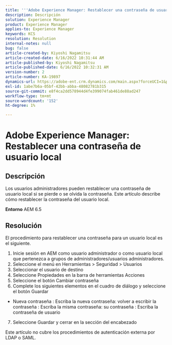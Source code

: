 ```yaml
---
title: '''Adobe Experience Manager: Restablecer una contraseña de usuario local'
description: Descripción
solution: Experience Manager
product: Experience Manager
applies-to: Experience Manager
keywords: KCS
resolution: Resolution
internal-notes: null
bug: false
article-created-by: Kiyoshi Nagamitsu
article-created-date: 6/16/2022 10:31:44 AM
article-published-by: Kiyoshi Nagamitsu
article-published-date: 6/16/2022 10:32:31 AM
version-number: 2
article-number: KA-19897
dynamics-url: https://adobe-ent.crm.dynamics.com/main.aspx?forceUCI=1&pagetype=entityrecord&etn=knowledgearticle&id=d07c5e7f-5fed-ec11-bb3d-000d3a5c4890
exl-id: 1abe7b6a-05bf-42bb-abba-48082781b315
source-git-commit: e8f4ca2dd578944d4fe399074fab461de88ad247
workflow-type: tm+mt
source-wordcount: '152'
ht-degree: 1%

---
```


# Adobe Experience Manager: Restablecer una contraseña de usuario local

## Descripción


Los usuarios administradores pueden restablecer una contraseña de usuario local si se pierde o se olvida la contraseña.
Este artículo describe cómo restablecer la contraseña del usuario local.

<b>Entorno</b>
AEM 6.5


## Resolución


El procedimiento para restablecer una contraseña para un usuario local es el siguiente.

1. Inicie sesión en AEM como usuario administrador o como usuario local que pertenezca a grupos de administradores/usuarios administradores.
2. Seleccione el menú en Herramientas > Seguridad > Usuarios
3. Seleccionar el usuario de destino
4. Seleccione Propiedades en la barra de herramientas Acciones
5. Seleccione el botón Cambiar contraseña
6. Complete los siguientes elementos en el cuadro de diálogo y seleccione el botón Guardar

- Nueva contraseña : Escriba la nueva contraseña: volver a escribir la contraseña : Escriba la misma contraseña: su contraseña : Escriba la contraseña de usuario

7. Seleccione Guardar y cerrar en la sección del encabezado

Este artículo no cubre los procedimientos de autenticación externa por LDAP o SAML.

